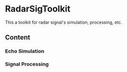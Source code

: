 # RadarSigToolkit
This a toolkit for radar signal's simulation, processing, etc.

## Content

### Echo Simulation

### Signal Processing
